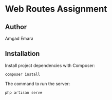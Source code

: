 # Web Routes Assignment

## Author
Amgad Emara

## Installation

Install project dependencies with Composer:

```bash
composer install
```

The command to run the server:
```bash
php artisan serve
```